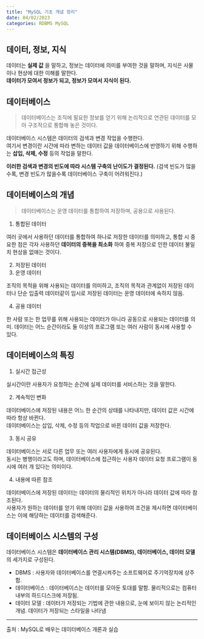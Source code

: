 ```yaml
---
title: "MySQL 기초 개념 정리"
date: 04/02/2023
categories: RDBMS MySQL
---
```


## 데이터, 정보, 지식

데이터는 **실제 값** 을 말하고, 정보는 데이터에 의미를 부여한 것을 말하며, 지식은 사물이나 현상에 대한 이해를 말한다.  
**데이터가 모여서 정보가 되고, 정보가 모여서 지식이 된다.**

## 데이터베이스

> 데이터베이스는 조직에 필요한 정보를 얻기 위해 논리적으로 연관된 데이터를 모아 구조적으로 통합해 놓은 것이다.

데이터베이스 시스템은 데이터의 검색과 변경 작업을 수행한다.  
여기서 변경이란 시간에 따라 변하는 데이터 값을 데이터베이스에 반영하기 위해 수행하는 **삽입, 삭제, 수정** 등의 작업을 말한다.

**이러한 검색과 변경의 빈도에 따라 시스템 구축의 난이도가 결정된다.**
(검색 빈도가 많을수록, 변경 빈도가 많을수록 데이터베이스 구축이 어려워진다.)

## 데이터베이스의 개념

> 데이터베이스는 운영 데이터를 통합하여 저장하며, 공용으로 사용된다.

1. 통합된 데이터

여러 곳에서 사용하던 데이터를 통합하여 하나로 저장한 데이터를 의미하고, 통합 시 중요한 점은 각자 사용하던 **데이터의 중복을 최소화** 하여 중복 저장으로 인한 데이터 불일치 현상을 없애는 것이다.

2. 저장된 데이터
3. 운영 데이터

조직의 목적을 위해 사용되는 데이터를 의미하고, 조직의 목적과 관계없이 저장된 데이터나 단순 입출력 데이터같이 임시로 저장된 데이터는 운영 데이터에 속하지 않음.

4. 공용 데이터

한 사람 또는 한 업무를 위해 사용되는 데이터가 아니라 공동으로 사용되는 데이터를 의미. 데이터는 어느 순간이라도 둘 이상의 프로그램 또는 여러 사람이 동시에 사용할 수 있다.

## 데이터베이스의 특징

1. 실시간 접근성

실시간이란 사용자가 요청하는 순간에 실제 데이터를 서비스하는 것을 말한다.

2. 계속적인 변화

데이터베이스에 저장된 내용은 어느 한 순간의 상태를 나타내지만, 데이터 값은 시간에 따라 항상 바뀐다.  
데이터베이스는 삽입, 삭제, 수정 등의 작업으로 바뀐 데이터 값을 저장한다.

3. 동시 공유

데이터베이스는 서로 다른 업무 또는 여러 사용자에게 동시에 공유된다.  
동시는 병행이라고도 하며, 데이터베이스에 접근하는 사용자 데이터 요청 프로그램이 동시에 여러 개 있다는 의미이다.

4. 내용에 따른 참조

데이터베이스에 저장된 데이터는 데이터의 물리적인 위치가 아니라 데이터 값에 따라 참조된다.  
사용자가 원하는 데이터를 얻기 위해 데이터 값을 사용하여 조건을 제시하면 데이터베이스는 이에 해당하는 데이터를 검색해준다.

## 데이터베이스 시스템의 구성

데이터베이스 시스템은 **데이터베이스 관리 시스템(DBMS), 데이터베이스, 데이터 모델**의 세가지로 구성된다.

- DBMS : 사용자와 데이터베이스를 연결시켜주는 소프트웨어로 주기억장치에 상주함.
- 데이터베이스 : 데이터베이스는 데이터를 모아둔 토대를 말함. 물리적으로는 컴퓨터 내부의 하드디스크에 저장됨.
- 데이터 모델 : 데이터가 저장되는 기법에 관한 내용으로, 눈에 보이지 않는 논리적인 개념. 데이터가 저장되는 스타일을 나타냄

---

출처 : MySQL로 배우는 데이터베이스 개론과 실습
